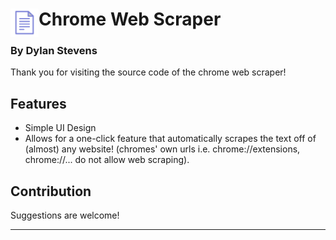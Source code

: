 # <img src="public/icons/icon_48.png" width="45" align="left"> Chrome Web Scraper

### By Dylan Stevens

Thank you for visiting the source code of the chrome web scraper!

## Features

- Simple UI Design
- Allows for a one-click feature that automatically scrapes the text off of (almost) any website! (chromes' own urls i.e. chrome://extensions, chrome://... do not allow web scraping).

## Contribution

Suggestions are welcome!

---


